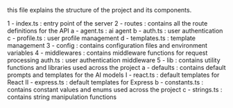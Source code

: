 this file explains the structure of the project and its components.

1 -  index.ts : entry point of the server
2 -  routes : contains all the route definitions for the API
        a - agent.ts : ai agent
        b - auth.ts : user authentication
        c - profile.ts : user profile management
        d - templates.ts : template management 
3 -  config : contains configuration files and environment variables
4 - middlewares : contains middleware functions for request processing
        auth.ts : user authentication middleware
5 -  lib : contains utility functions and libraries used across the project
        a - defaults : contains default prompts and templates for the AI models
                I - react.ts : default templates for React
                II - express.ts : default templates for Express
        b - constants.ts : contains constant values and enums used across the project
        c - strings.ts : contains string manipulation functions





